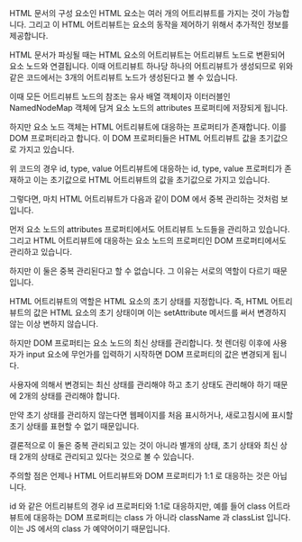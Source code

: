 HTML 문서의 구성 요소인 HTML 요소는 여러 개의 어트리뷰트를 가지는 것이 가능합니다. 그리고 이 HTML 어트리뷰트는 요소의 동작을 제어하기 위해서 추가적인 정보를 제공합니다.

HTML 문서가 파싱될 때는 HTML 요소의 어트리뷰트는 어트리뷰트 노드로 변환되어 요소 노드와 연결됩니다. 이때 어트리뷰트 하나당 하나의 어트리뷰트가 생성되므로 위와 같은 코드에서는 3개의 어트리뷰트 노드가 생성된다고 볼 수 있습니다.

이때 모든 어트리뷰트 노드의 참조는 유사 배열 객체이자 이터러블인 NamedNodeMap 객체에 담겨 요소 노드의 attributes 프로퍼티에 저장되게 됩니다.

하지만 요소 노드 객체는 HTML 어트리뷰트에 대응하는 프로퍼티가 존재합니다. 이를 DOM 프로퍼티라고 합니다. 이 DOM 프로퍼티들은 HTML 어트리뷰트 값을 초기값으로 가지고 있습니다.

위 코드의 경우 id, type, value 어트리뷰트에 대응하는 id, type, value 프로퍼티가 존재하고 이는 초기값으로 HTML 어트리뷰트의 값을 초기값으로 가지고 있습니다.

그렇다면, 마치 HTML 어트리뷰트가 다음과 같이 DOM 에서 중복 관리하는 것처럼 보입니다.

먼저 요소 노드의 attributes 프로퍼티에서도 어트리뷰트 노드들을 관리하고 있습니다. 그리고 HTML 어트리뷰트에 대응하는 요소 노드의 프로퍼티인 DOM 프로퍼티에서도 관리하고 있습니다.

하지만 이 둘은 중복 관리된다고 할 수 없습니다. 그 이유는 서로의 역할이 다르기 때문입니다.

HTML 어트리뷰트의 역할은 HTML 요소의 초기 상태를 지정합니다. 즉, HTML 어트리뷰트의 값은 HTML 요소의 초기 상태이며 이는 setAttribute 메서드를 써서 변경하지 않는 이상 변하지 않습니다.

하지만 DOM 프로퍼티는 요소 노드의 최신 상태를 관리합니다. 첫 렌더링 이후에 사용자가 input 요소에 무언가를 입력하기 시작하면 DOM 프로퍼티의 값은 변경되게 됩니다.

사용자에 의해서 변경되는 최신 상태를 관리해야 하고 초기 상태도 관리해야 하기 때문에 2개의 상태를 관리해야 합니다.

만약 초기 상태를 관리하지 않는다면 웹페이지를 처음 표시하거나, 새로고침시에 표시할 초기 상태를 표현할 수 없기 때문입니다.

결론적으로 이 둘은 중복 관리되고 있는 것이 아니라 별개의 상태, 초기 상태와 최신 상태 2개의 상태로 관리되고 있다는 것으로 볼 수 있습니다.

주의할 점은 언제나 HTML 어트리뷰트와 DOM 프로퍼티가 1:1 로 대응하는 것은 아닙니다.

id 와 같은 어트리뷰트의 경우 id 프로퍼티와 1:1로 대응하지만, 예를 들어 class 어트라뷰트에 대응하는 DOM 프로퍼티는 class 가 아니라 className 과 classList 입니다. 이는 JS 에서의 class 가 예약어이기 때문입니다.
